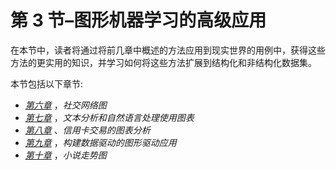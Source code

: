 

# 第 3 节–图形机器学习的高级应用

在本节中，读者将通过将前几章中概述的方法应用到现实世界的用例中，获得这些方法的更实用的知识，并学习如何将这些方法扩展到结构化和非结构化数据集。

本节包括以下章节:

*   [*第六章*](B16069_06_Final_JM_ePub.xhtml#_idTextAnchor100) ，*社交网络图*
*   [*第七章*](B16069_07_Final_JM_ePub.xhtml#_idTextAnchor116) ，*文本分析和自然语言处理使用图表*
*   [*第八章*](B16069_08_Final_JM_ePub.xhtml#_idTextAnchor129) 、*信用卡交易的图表分析*
*   [*第九章*](B16069_09_Final_JM_ePub.xhtml#_idTextAnchor141) ，*构建数据驱动的图形驱动应用*
*   [*第十章*](B16069_10_Final_JM_ePub.xhtml#_idTextAnchor150) ，*小说走势图*